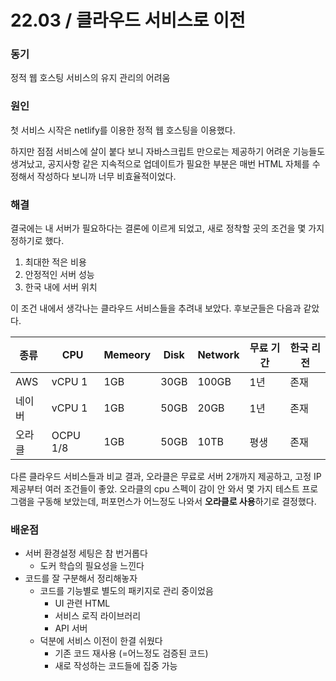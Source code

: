 # 22.03 / 클라우드 서비스로 이전

### 동기

정적 웹 호스팅 서비스의 유지 관리의 어려움

### 원인

첫 서비스 시작은 netlify를 이용한 정적 웹 호스팅을 이용했다.

하지만 점점 서비스에 살이 붙다 보니 자바스크립트 만으로는 제공하기 어려운 기능들도 생겨났고, 공지사항 같은 지속적으로 업데이트가 필요한 부분은 매번 HTML 자체를 수정해서 작성하다 보니까 너무 비효율적이었다.

### 해결

결국에는 내 서버가 필요하다는 결론에 이르게 되었고, 새로 정착할 곳의 조건을 몇 가지 정하기로 했다.

1. 최대한 적은 비용
2. 안정적인 서버 성능
3. 한국 내에 서버 위치

이 조건 내에서 생각나는 클라우드 서비스들을 추려내 보았다. 후보군들은 다음과 같았다.

| 종류  | CPU      | Memeory | Disk | Network | 무료 기간 | 한국 리전 |
| --- | -------- | ------- | ---- | ------- | ----- | ----- |
| AWS | vCPU 1   | 1GB     | 30GB | 100GB   | 1년    | 존재    |
| 네이버 | vCPU 1   | 1GB     | 50GB | 20GB    | 1년    | 존재    |
| 오라클 | OCPU 1/8 | 1GB     | 50GB | 10TB    | 평생    | 존재    |

다른 클라우드 서비스들과 비교 결과, 오라클은 무료로 서버 2개까지 제공하고, 고정 IP 제공부터 여러 조건들이 좋았. 오라클의 cpu 스펙이 감이 안 와서 몇 가지 테스트 프로그램을 구동해 보았는데, 퍼포먼스가 어느정도 나와서 **오라클로 사용**하기로 결정했다.

### 배운점

* 서버 환경설정 세팅은 참 번거롭다
  * 도커 학습의 필요성을 느낀다
* 코드를 잘 구분해서 정리해놓자
  * 코드를 기능별로 별도의 패키지로 관리 중이었음
    * UI 관련 HTML
    * 서비스 로직 라이브러리
    * API 서버
  * 덕분에 서비스 이전이 한결 쉬웠다
    * 기존 코드 재사용 (=어느정도 검증된 코드)
    * 새로 작성하는 코드들에 집중 가능
